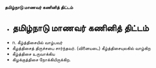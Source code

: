 **தமிழ்நாடு மாணவர் கணினித் திட்டம்**
- # தமிழ்நாடு மாணவர் கணினித் திட்டம்
- n. கீழ்த்திசையில் வாழ்பவர்
- கீழத்திசைத் திருச்சபை சார்ந்தவர். (வினையடை) கீழ்த்திசையுலகில் வாழ்கிற
- கீழ்த்திசை உருவாக்கிய
- கிழக்குத்திசை நோக்கியிருக்கிற.

